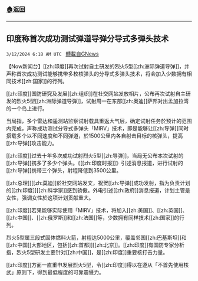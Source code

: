 ###  [:house:返回](README.md)
---


## 印度称首次成功测试弹道导弹分导式多弹头技术
`3/12/2024 6:18 AM UTC ` [轉載自GNews](https://gnews.org/articles/2386602)

【Now新闻台】[[zh:印度]]再次试射自主研发的烈火5型[[zh:洲际弹道导弹]]，并声称首次成功测试能够携带多枚核弹头的分导式多弹头技术，将会加入少数拥有相同技术[[zh:国家]]的行列。

[[zh:印度]]国防研究及发展[[zh:组织]]在社交网站发放相片，公布再次试射自主研发的烈火5型[[zh:洲际弹道导弹]]，试射周一在东部[[zh:奥迪]]萨邦对出孟加拉湾的一个岛上进行。

当局指，多个雷达和遥测站监察试射载具重返大气层，确定试射任务於预计的范围内完成，声称成功测试分导式多弹头「MIRV」技术，即是能够让[[zh:导弹]]同时搭载多个以不同速度和不同弹道，於1500公里内各自射击目标的核弹头，提高[[zh:导弹]]攻击能力。

[[zh:印度]]过去十年多次成功试射烈火5型[[zh:导弹]]，当局无公布本次试射的[[zh:导弹]]携多了多少个弹头。《[[zh:印度时报]]》引述消息报道，进行试射的[[zh:导弹]]携带三个弹头，射程降低到3500公里。

[[zh:总理]][[zh:莫迪]]於社交网站发文，祝贺[[zh:导弹]]成功发射，指为负责计划的[[zh:印度]][[zh:科学家]]感到骄傲。外电引述[[zh:政府]]消息报道，计划主管是女性，强调女性於这项计划贡献重大。

[[zh:印度]]若果能够实际使用「MIRV」技术，将加入[[zh:美国]]、[[zh:英国]]、[[zh:中国]]、[[zh:俄罗斯]]和[[zh:法国]]等，少数拥有同样技术[[zh:国家]]的行列。

烈火5型属三段式固体燃料火箭，射程达5000公里，覆盖邻国[[zh:巴基斯坦]]和[[zh:中国]]大部地区，包括[[zh:首都]][[zh:北京]]。[[zh:印度]]有国防专家分析指，烈火5型研发主要针对[[zh:中国]]，是[[zh:印度]]重要核打击力量。

[[zh:印度]]方面一直重申发展烈火5型，令[[zh:印度]]得以在遵从「不首先使用核武」原则下，得到最低程度的可靠震慑力。
